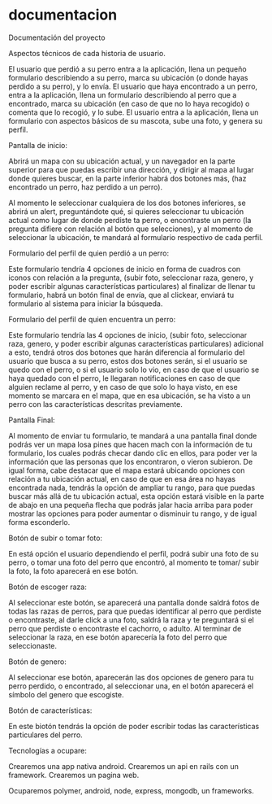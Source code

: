 documentacion
=============

Documentación del proyecto

Aspectos técnicos de cada historia de usuario. 

El usuario que perdió a su perro entra a la aplicación, llena un pequeño formulario describiendo a su perro, marca su ubicación (o donde hayas perdido a su perro), y lo envía. 
El usuario que haya encontrado a un perro, entra a la aplicación, llena un formulario describiendo al perro que a encontrado, marca su ubicación (en caso de que no lo haya recogido) o comenta que lo recogió, y lo sube. 
El usuario entra a la aplicación, llena un formulario con aspectos básicos de su mascota, sube una foto, y genera su perfil.

Pantalla de inicio: 

Abrirá un mapa con su ubicación actual, y un navegador en la parte superior para que puedas escribir una dirección, y dirigir al mapa al lugar donde quieres buscar, en la parte inferior habrá dos botones más, (haz encontrado un perro,  haz perdido a un perro). 

Al momento le seleccionar cualquiera de los dos botones inferiores, se abrirá un alert, preguntándote qué, si quieres seleccionar tu ubicación actual como lugar de donde perdiste ta perro, o encontraste un perro (la pregunta difiere con relación al botón que selecciones), y al momento de seleccionar la ubicación, te mandará al formulario respectivo de cada perfil.

Formulario del perfil de quien perdió a un perro: 

Este formulario tendría 4 opciones de inicio en forma de cuadros con iconos con relación a la pregunta, (subir foto, seleccionar raza, genero, y poder escribir algunas características particulares) al finalizar de llenar tu formulario, habrá un botón final de envía, que al clickear, enviará tu formulario al sistema para iniciar la búsqueda.

Formulario del perfil de quien encuentra un perro: 

Este formulario tendría las 4 opciones de inicio, (subir foto, seleccionar raza, genero, y poder escribir algunas características particulares) adicional a esto, tendrá otros dos botones que harán diferencia al formulario del usuario que busca a su perro, estos dos botones serán, si el usuario se quedo con el perro, o si el usuario solo lo vio, en caso de que el usuario se haya quedado con el perro, le llegaran notificaciones en caso de que alguien reclame al perro, y en caso de que solo lo haya visto, en ese momento se marcara en el mapa, que en esa ubicación, se ha visto a un perro con las características descritas previamente. 

Pantalla Final: 

Al momento de enviar tu formulario, te mandará a una pantalla final donde podrás ver un mapa losa pines que hacen mach con la información de tu formulario, los cuales podrás checar dando clic en ellos, para poder ver la información que las personas que los encontraron, o vieron subieron. De igual forma, cabe destacar que el mapa estará ubicando opciones con relación a tu ubicación actual, en caso de que en esa área no hayas encontrada nada, tendrás la opción de ampliar tu rango, para que puedas buscar más allá de tu ubicación actual, esta opción estará visible en la parte de abajo en una pequeña flecha que podrás jalar hacia arriba para poder mostrar las opciones para poder aumentar o disminuir tu rango, y de igual forma esconderlo. 

Botón de subir o tomar foto: 

En está opción el usuario dependiendo el perfil, podrá subir una foto de su perro, o tomar una foto del perro que encontró, al momento te tomar/ subir la foto, la foto aparecerá en ese botón. 

Botón de escoger raza: 

Al seleccionar este botón, se aparecerá una pantalla donde saldrá fotos de todas las razas de perros, para que puedas identificar al perro que perdiste o encontraste, al darle click a una foto, saldrá la raza y te preguntará si el perro que perdiste o encontraste el cachorro, o adulto. Al terminar de seleccionar la raza, en ese botón aparecería la foto del perro que seleccionaste. 

Botón de genero: 

Al seleccionar ese botón, aparecerán las dos opciones de genero para tu perro perdido, o encontrado, al seleccionar una, en el botón aparecerá el símbolo del genero que escogiste. 

Botón de características:  

En este biotón tendrás la opción de poder escribir todas las características particulares del perro. 


Tecnologías a ocupare: 

Crearemos una app nativa android.
Crearemos un api en rails con un framework. 
Crearemos un pagina web. 

Ocuparemos polymer, android, node, express, mongodb, un frameworks. 

